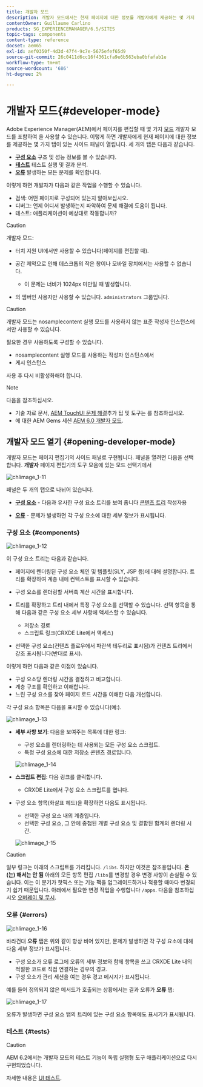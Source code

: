 ```yaml
---
title: 개발자 모드
description: 개발자 모드에서는 현재 페이지에 대한 정보를 개발자에게 제공하는 몇 가지 탭이 있는 사이드 패널이 열립니다.
contentOwner: Guillaume Carlino
products: SG_EXPERIENCEMANAGER/6.5/SITES
topic-tags: components
content-type: reference
docset: aem65
exl-id: aef0350f-4d3d-47f4-9c7e-5675efef65d9
source-git-commit: 26c0411d6cc16f4361cfa9e6b563eba0bfafab1e
workflow-type: tm+mt
source-wordcount: '686'
ht-degree: 2%

---
```


# 개발자 모드{#developer-mode}

Adobe Experience Manager(AEM)에서 페이지를 편집할 때 몇 가지 [모드](/help/sites-authoring/author-environment-tools.md#modestouchoptimizedui) 개발자 모드를 포함하여 을 사용할 수 있습니다. 이렇게 하면 개발자에게 현재 페이지에 대한 정보를 제공하는 몇 가지 탭이 있는 사이드 패널이 열립니다. 세 개의 탭은 다음과 같습니다.

* **[구성 요소](#components)** 구조 및 성능 정보를 볼 수 있습니다.
* **[테스트](#tests)** 테스트 실행 및 결과 분석.
* **[오류](#errors)** 발생하는 모든 문제를 확인합니다.

이렇게 하면 개발자가 다음과 같은 작업을 수행할 수 있습니다.

* 검색: 어떤 페이지로 구성되어 있는지 알아보십시오.
* 디버그: 언제 어디서 발생하는지 파악하여 문제 해결에 도움이 됩니다.
* 테스트: 애플리케이션이 예상대로 작동합니까?

>[!CAUTION]
>
>개발자 모드:
>
>* 터치 지원 UI에서만 사용할 수 있습니다(페이지를 편집할 때).
>* 공간 제약으로 인해 데스크톱의 작은 창이나 모바일 장치에서는 사용할 수 없습니다.
>
>   * 이 문제는 너비가 1024px 미만일 때 발생합니다.
>* 의 멤버인 사용자만 사용할 수 있습니다. `administrators` 그룹입니다.

>[!CAUTION]
>
>개발자 모드는 nosamplecontent 실행 모드를 사용하지 않는 표준 작성자 인스턴스에서만 사용할 수 있습니다.
>
>필요한 경우 사용하도록 구성할 수 있습니다.
>
>* nosamplecontent 실행 모드를 사용하는 작성자 인스턴스에서
>* 게시 인스턴스
>
>사용 후 다시 비활성화해야 합니다.

>[!NOTE]
>
>다음을 참조하십시오.
>
>* 기술 자료 문서, [AEM TouchUI 문제 해결](https://helpx.adobe.com/experience-manager/kb/troubleshooting-aem-touchui-issues.html)추가 팁 및 도구는 를 참조하십시오.
>* 에 대한 AEM Gems 세션 [AEM 6.0 개발자 모드](https://experienceleague.adobe.com/docs/events/experience-manager-gems-recordings/gems2014/aem-developer-mode.html?lang=en).
>

## 개발자 모드 열기 {#opening-developer-mode}

개발자 모드는 페이지 편집기의 사이드 패널로 구현됩니다. 패널을 열려면 다음을 선택합니다. **개발자** 페이지 편집기의 도구 모음에 있는 모드 선택기에서

![chlimage_1-11](assets/chlimage_1-11.png)

패널은 두 개의 탭으로 나뉘어 있습니다.

* **[구성 요소](/help/sites-developing/developer-mode.md#components)** - 다음과 유사한 구성 요소 트리를 보여 줍니다 [콘텐츠 트리](/help/sites-authoring/author-environment-tools.md#content-tree) 작성자용

* **[오류](/help/sites-developing/developer-mode.md#errors)** - 문제가 발생하면 각 구성 요소에 대한 세부 정보가 표시됩니다.

### 구성 요소 {#components}

![chlimage_1-12](assets/chlimage_1-12.png)

이 구성 요소 트리는 다음과 같습니다.

* 페이지에 렌더링된 구성 요소 체인 및 템플릿(SLY, JSP 등)에 대해 설명합니다. 트리를 확장하여 계층 내에 컨텍스트를 표시할 수 있습니다.
* 구성 요소를 렌더링할 서버측 계산 시간을 표시합니다.
* 트리를 확장하고 트리 내에서 특정 구성 요소를 선택할 수 있습니다. 선택 항목을 통해 다음과 같은 구성 요소 세부 사항에 액세스할 수 있습니다.

   * 저장소 경로
   * 스크립트 링크(CRXDE Lite에서 액세스)

* 선택한 구성 요소(컨텐츠 플로우에서 파란색 테두리로 표시됨)가 컨텐츠 트리에서 강조 표시됩니다(반대로 표시).

이렇게 하면 다음과 같은 이점이 있습니다.

* 구성 요소당 렌더링 시간을 결정하고 비교합니다.
* 계층 구조를 확인하고 이해합니다.
* 느린 구성 요소를 찾아 페이지 로드 시간을 이해한 다음 개선합니다.

각 구성 요소 항목은 다음을 표시할 수 있습니다(예:).

![chlimage_1-13](assets/chlimage_1-13.png)

* **세부 사항 보기**: 다음을 보여주는 목록에 대한 링크:

   * 구성 요소를 렌더링하는 데 사용되는 모든 구성 요소 스크립트.
   * 특정 구성 요소에 대한 저장소 콘텐츠 경로입니다.

  ![chlimage_1-14](assets/chlimage_1-14.png)

* **스크립트 편집**: 다음 링크를 클릭합니다.

   * CRXDE Lite에서 구성 요소 스크립트를 엽니다.

* 구성 요소 항목(화살표 헤드)을 확장하면 다음도 표시됩니다.

   * 선택한 구성 요소 내의 계층입니다.
   * 선택한 구성 요소, 그 안에 중첩된 개별 구성 요소 및 결합된 합계의 렌더링 시간.

  ![chlimage_1-15](assets/chlimage_1-15.png)

>[!CAUTION]
>
>일부 링크는 아래의 스크립트를 가리킵니다. `/libs`. 하지만 이것은 참조용입니다. **은(는) 해서는 안 됨** 아래의 모든 항목 편집 `/libs`를 변경할 경우 변경 사항이 손실될 수 있습니다. 이는 이 분기가 핫픽스 또는 기능 팩을 업그레이드하거나 적용할 때마다 변경되기 쉽기 때문입니다. 아래에서 필요한 변경 작업을 수행합니다 `/apps`. 다음을 참조하십시오 [오버레이 및 무시](/help/sites-developing/overlays.md).

### 오류 {#errors}

![chlimage_1-16](assets/chlimage_1-16.png)

바라건대 **오류** 탭은 위와 같이 항상 비어 있지만, 문제가 발생하면 각 구성 요소에 대해 다음 세부 정보가 표시됩니다.

* 구성 요소가 오류 로그에 오류의 세부 정보와 함께 항목을 쓰고 CRXDE Lite 내의 적절한 코드로 직접 연결하는 경우의 경고.
* 구성 요소가 관리 세션을 여는 경우 경고 메시지가 표시됩니다.

예를 들어 정의되지 않은 메서드가 호출되는 상황에서는 결과 오류가 **오류** 탭:

![chlimage_1-17](assets/chlimage_1-17.png)

오류가 발생하면 구성 요소 탭의 트리에 있는 구성 요소 항목에도 표시기가 표시됩니다.

### 테스트 {#tests}

>[!CAUTION]
>
>AEM 6.2에서는 개발자 모드의 테스트 기능이 독립 실행형 도구 애플리케이션으로 다시 구현되었습니다.
>
>자세한 내용은 [UI 테스트](/help/sites-developing/hobbes.md).
